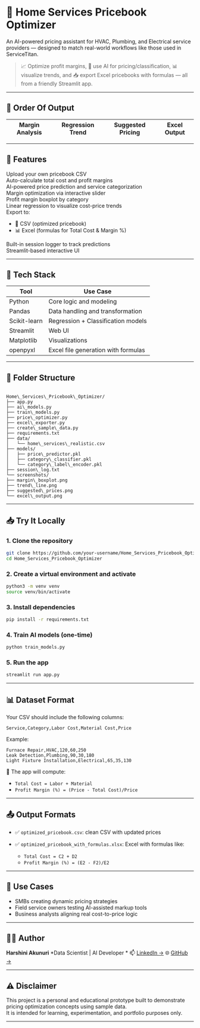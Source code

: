 
# 🔧 Home Services Pricebook Optimizer

An AI-powered pricing assistant for HVAC, Plumbing, and Electrical service providers — designed to match real-world workflows like those used in ServiceTitan.

> 📈 Optimize profit margins, 🤖 use AI for pricing/classification, 📊 visualize trends, and 📥 export Excel pricebooks with formulas — all from a friendly Streamlit app.

---

## 📸 Order Of Output 

| Margin Analysis | Regression Trend | Suggested Pricing | Excel Output |
|-----------------|------------------|-------------------|--------------|

---

## 🚀 Features

Upload your own pricebook CSV  
Auto-calculate total cost and profit margins  
AI-powered price prediction and service categorization  
Margin optimization via interactive slider  
Profit margin boxplot by category  
Linear regression to visualize cost-price trends  
Export to:
- 📄 CSV (optimized pricebook)
- 📊 Excel (formulas for Total Cost & Margin %)

Built-in session logger to track predictions  
Streamlit-based interactive UI

---

## 🧠 Tech Stack

| Tool            | Use Case                               |
|-----------------|----------------------------------------|
| Python          | Core logic and modeling                |
| Pandas          | Data handling and transformation       |
| Scikit-learn    | Regression + Classification models     |
| Streamlit       | Web UI                                 |
| Matplotlib      | Visualizations                         |
| openpyxl        | Excel file generation with formulas    |

---

## 📁 Folder Structure

```

Home\_Services\_Pricebook\_Optimizer/
├── app.py
├── ai\_models.py
├── train\_models.py
├── price\_optimizer.py
├── excel\_exporter.py
├── create\_sample\_data.py
├── requirements.txt
├── data/
│   └── home\_services\_realistic.csv
├── models/
│   ├── price\_predictor.pkl
│   ├── category\_classifier.pkl
│   └── category\_label\_encoder.pkl
├── session\_log.txt
└── screenshots/
├── margin\_boxplot.png
├── trend\_line.png
├── suggested\_prices.png
└── excel\_output.png

````

---

## 📥 Try It Locally

### 1. Clone the repository
```bash
git clone https://github.com/your-username/Home_Services_Pricebook_Optimizer.git
cd Home_Services_Pricebook_Optimizer
````

### 2. Create a virtual environment and activate

```bash
python3 -m venv venv
source venv/bin/activate
```

### 3. Install dependencies

```bash
pip install -r requirements.txt
```

### 4. Train AI models (one-time)

```bash
python train_models.py
```

### 5. Run the app

```bash
streamlit run app.py
```

---

## 📊 Dataset Format

Your CSV should include the following columns:

```csv
Service,Category,Labor Cost,Material Cost,Price
```

Example:

```csv
Furnace Repair,HVAC,120,60,250
Leak Detection,Plumbing,90,30,180
Light Fixture Installation,Electrical,65,35,130
```

🧠 The app will compute:

* `Total Cost = Labor + Material`
* `Profit Margin (%) = (Price - Total Cost)/Price`

---

## 📤 Output Formats

* ✅ `optimized_pricebook.csv`: clean CSV with updated prices
* ✅ `optimized_pricebook_with_formulas.xlsx`: Excel with formulas like:

  * `Total Cost = C2 + D2`
  * `Profit Margin (%) = (E2 - F2)/E2`

---

## 💼 Use Cases

* SMBs creating dynamic pricing strategies
* Field service owners testing AI-assisted markup tools
* Business analysts aligning real cost-to-price logic

---

## 👩‍💻 Author

**Harshini Akunuri**
*Data Scientist | AI Developer *
📫 [LinkedIn →](https://www.linkedin.com/in/harshini-akunuri/)
🌐 [GitHub →](https://github.com/ha723-web)

---

## ⚠️ Disclaimer

This project is a personal and educational prototype built to demonstrate pricing optimization concepts using sample data.  
It is intended for learning, experimentation, and portfolio purposes only.

---

